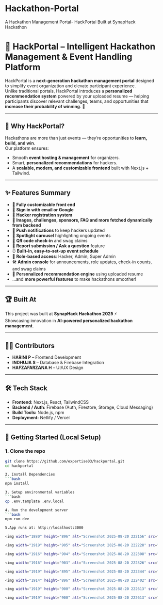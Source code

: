 # Hackathon-Portal
A Hackathon Management Portal- HackPortal Built at SynapHack Hackathon
# 🚀 HackPortal – Intelligent Hackathon Management & Event Handling Platform

HackPortal is a **next-generation hackathon management portal** designed to simplify event organization and elevate participant experience.  
Unlike traditional portals, HackPortal introduces a **personalized recommendation system** powered by your uploaded resume — helping participants discover relevant challenges, teams, and opportunities that **increase their probability of winning**. 🎯

---

## 🌟 Why HackPortal?
Hackathons are more than just events — they’re opportunities to **learn, build, and win**.  
Our platform ensures:
- Smooth **event hosting & management** for organizers.
- Smart, **personalized recommendations** for hackers.
- A **scalable, modern, and customizable frontend** built with Next.js + Tailwind.

---

## ✨ Features Summary
- 🎨 **Fully customizable front end**
- 🔑 **Sign in with email or Google**
- 📝 **Hacker registration system**
- 📸 **Images, challenges, sponsors, FAQ and more fetched dynamically from backend**
- 🔔 **Push notifications** to keep hackers updated
- 🌟 **Spotlight carousel** highlighting ongoing events
- 📲 **QR code check-in** and swag claims
- 📝 **Report submission / Ask a question** feature
- ⏰ **Built-in, easy-to-set-up event schedule**
- 👥 **Role-based access**: Hacker, Admin, Super Admin
- 🛠️ **Admin console** for announcements, role updates, check-in counts, and swag claims
- 🤖 **Personalized recommendation engine** using uploaded resume
- ...and **more powerful features** to make hackathons smoother!

---

## 🏆 Built At
This project was built at **SynapHack Hackathon 2025** ⚡  
Showcasing innovation in **AI-powered personalized hackathon management**.

---

## 👩‍💻 Contributors
- **HARINI P** – Frontend Development  
- **INDHUJA S** – Database & Firebase Integration  
- **HAFZAFARZANA H** – UI/UX Design  

---

## 🛠️ Tech Stack
- **Frontend:** Next.js, React, TailwindCSS  
- **Backend / Auth:** Firebase (Auth, Firestore, Storage, Cloud Messaging)  
- **Build Tools:** Node.js, npm  
- **Deployment:** Netlify / Vercel  

---

## 🚀 Getting Started (Local Setup)

### 1. Clone the repo
```bash
git clone https://github.com/expertise03/hackportal.git
cd hackportal

2. Install Dependencies
```bash
npm install

3. Setup environmental variables
```bash
cp .env.template .env.local

4. Run the development server
```bash
npm run dev

5.App runs at: http://localhost:3000

<img width="1880" height="896" alt="Screenshot 2025-08-20 222156" src="https://github.com/user-attachments/assets/ce423be1-e533-48e2-a38b-1fe92d05304d" />

<img width="1919" height="905" alt="Screenshot 2025-08-20 222228" src="https://github.com/user-attachments/assets/f18c9562-d727-4037-9659-4c6ddb54fcea" />

<img width="1916" height="904" alt="Screenshot 2025-08-20 222308" src="https://github.com/user-attachments/assets/0e89be31-bc3c-4d9d-992a-7da78cfb00a7" />

<img width="1916" height="903" alt="Screenshot 2025-08-20 222326" src="https://github.com/user-attachments/assets/1e6e954a-ed9b-4e48-9478-06a045e134f5" />

<img width="1919" height="895" alt="Screenshot 2025-08-20 222344" src="https://github.com/user-attachments/assets/a096fee8-3d1c-4bd9-81e6-542810b7b944" />

<img width="1914" height="896" alt="Screenshot 2025-08-20 222402" src="https://github.com/user-attachments/assets/ff9bcbb9-0167-4176-918a-814029428f20" />

<img width="1919" height="900" alt="Screenshot 2025-08-20 222613" src="https://github.com/user-attachments/assets/73139236-03b8-471d-bb80-b1641ccad3d1" />

<img width="1919" height="900" alt="Screenshot 2025-08-20 222613" src="https://github.com/user-attachments/assets/9b71191e-349a-46b1-a0d4-c567c4cfa9f0" />















